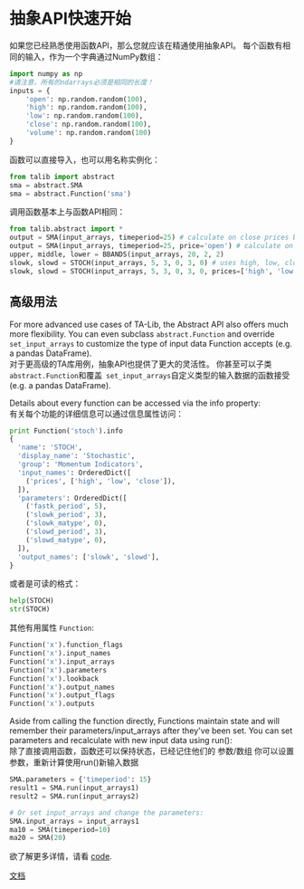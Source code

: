 # 抽象API快速开始

如果您已经熟悉使用函数API，那么您就应该在精通使用抽象API。
每个函数有相同的输入，作为一个字典通过NumPy数组：

```python
import numpy as np
#请注意，所有的ndarrays必须是相同的长度！
inputs = {
    'open': np.random.random(100),
    'high': np.random.random(100),
    'low': np.random.random(100),
    'close': np.random.random(100),
    'volume': np.random.random(100)
}
```

函数可以直接导入，也可以用名称实例化：

```python
from talib import abstract
sma = abstract.SMA
sma = abstract.Function('sma')
```
调用函数基本上与函数API相同：

```python
from talib.abstract import *
output = SMA(input_arrays, timeperiod=25) # calculate on close prices by default
output = SMA(input_arrays, timeperiod=25, price='open') # calculate on opens
upper, middle, lower = BBANDS(input_arrays, 20, 2, 2)
slowk, slowd = STOCH(input_arrays, 5, 3, 0, 3, 0) # uses high, low, close by default
slowk, slowd = STOCH(input_arrays, 5, 3, 0, 3, 0, prices=['high', 'low', 'open'])
```

## 高级用法

For more advanced use cases of TA-Lib, the Abstract API also offers much more
flexibility. You can even subclass ``abstract.Function`` and override
``set_input_arrays`` to customize the type of input data Function accepts
(e.g. a pandas DataFrame).  
对于更高级的TA库用例，抽象API也提供了更大的灵活性。
你甚至可以子类``abstract.Function``和覆盖`` set_input_arrays``自定义类型的输入数据的函数接受
(e.g. a pandas DataFrame).

Details about every function can be accessed via the info property:   
有关每个功能的详细信息可以通过信息属性访问：

```python
print Function('stoch').info
{
  'name': 'STOCH',
  'display_name': 'Stochastic',
  'group': 'Momentum Indicators',
  'input_names': OrderedDict([
    ('prices', ['high', 'low', 'close']),
  ]),
  'parameters': OrderedDict([
    ('fastk_period', 5),
    ('slowk_period', 3),
    ('slowk_matype', 0),
    ('slowd_period', 3),
    ('slowd_matype', 0),
  ]),
  'output_names': ['slowk', 'slowd'],
}

```
或者是可读的格式：
```python
help(STOCH)
str(STOCH)
```

其他有用属性 ``Function``:

```python
Function('x').function_flags
Function('x').input_names
Function('x').input_arrays
Function('x').parameters
Function('x').lookback
Function('x').output_names
Function('x').output_flags
Function('x').outputs
```

Aside from calling the function directly, Functions maintain state and will
remember their parameters/input_arrays after they've been set. You can set
parameters and recalculate with new input data using run():   
除了直接调用函数，函数还可以保持状态，已经记住他们的 参数/数组
你可以设置参数，重新计算使用run()新输入数据
```python
SMA.parameters = {'timeperiod': 15}
result1 = SMA.run(input_arrays1)
result2 = SMA.run(input_arrays2)

# Or set input_arrays and change the parameters:
SMA.input_arrays = input_arrays1
ma10 = SMA(timeperiod=10)
ma20 = SMA(20)
```


欲了解更多详情，请看 [code](https://github.com/mrjbq7/ta-lib/blob/master/talib/abstract.pyx#L46).

[文档](doc_index.md)
